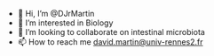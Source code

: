 - 👋 Hi, I’m @DJrMartin
- 👀 I’m interested in Biology
- 💞️ I’m looking to collaborate on intestinal microbiota
- 📫 How to reach me david.martin@univ-rennes2.fr

<!---
DJrMartin/DJrMartin is a ✨ special ✨ repository because its `README.md` (this file) appears on your GitHub profile.
You can click the Preview link to take a look at your changes.
--->
